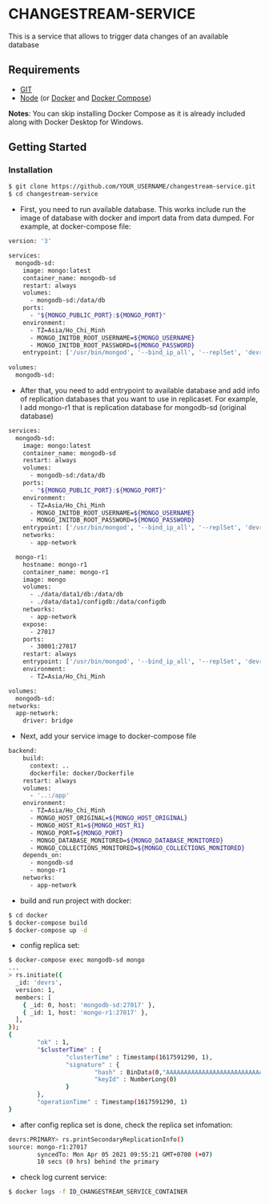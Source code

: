 # CHANGESTREAM-SERVICE

This is a service that allows to trigger data changes of an available database

## Requirements

- [GIT](https://git-scm.com/book/en/v2/Getting-Started-Installing-Git)
- [Node](https://nodejs.org/en/download/) (or [Docker](https://docs.docker.com/get-docker/) and [Docker Compose](https://docs.docker.com/compose/install/))

**Notes**: You can skip installing Docker Compose as it is already included along with Docker Desktop for Windows.

## Getting Started

### Installation

```bash
$ git clone https://github.com/YOUR_USERNAME/changestream-service.git
$ cd changestream-service
```

- First, you need to run available database. This works include run the image of database with docker and import data from data dumped. For example, at docker-compose file: 

```bash
version: '3'

services:
  mongodb-sd:
    image: mongo:latest
    container_name: mongodb-sd
    restart: always
    volumes:
      - mongodb-sd:/data/db
    ports:
      - "${MONGO_PUBLIC_PORT}:${MONGO_PORT}"
    environment:
      - TZ=Asia/Ho_Chi_Minh
      - MONGO_INITDB_ROOT_USERNAME=${MONGO_USERNAME}
      - MONGO_INITDB_ROOT_PASSWORD=${MONGO_PASSWORD}
    entrypoint: ['/usr/bin/mongod', '--bind_ip_all', '--replSet', 'devrs']
    
volumes:
  mongodb-sd:
```

- After that, you need to add entrypoint to available database and add info of replication databases that you want to use in replicaset. For example, I add mongo-r1 that is replication database for mongodb-sd (original database)

```bash
services:
  mongodb-sd:
    image: mongo:latest
    container_name: mongodb-sd
    restart: always
    volumes:
      - mongodb-sd:/data/db
    ports:
      - "${MONGO_PUBLIC_PORT}:${MONGO_PORT}"
    environment:
      - TZ=Asia/Ho_Chi_Minh
      - MONGO_INITDB_ROOT_USERNAME=${MONGO_USERNAME}
      - MONGO_INITDB_ROOT_PASSWORD=${MONGO_PASSWORD}
    entrypoint: ['/usr/bin/mongod', '--bind_ip_all', '--replSet', 'devrs']
    networks:
      - app-network

  mongo-r1:
    hostname: mongo-r1
    container_name: mongo-r1
    image: mongo
    volumes:
      - ./data/data1/db:/data/db
      - ./data/data1/configdb:/data/configdb
    networks:
      - app-network
    expose:
      - 27017
    ports:
      - 30001:27017
    restart: always
    entrypoint: ['/usr/bin/mongod', '--bind_ip_all', '--replSet', 'devrs']
    environment:
      - TZ=Asia/Ho_Chi_Minh

volumes:
  mongodb-sd:
networks:
  app-network:
    driver: bridge
``` 

- Next, add your service image to docker-compose file

```bash
backend:
    build:
      context: ..
      dockerfile: docker/Dockerfile
    restart: always
    volumes:
      - '..:/app'
    environment:
      - TZ=Asia/Ho_Chi_Minh
      - MONGO_HOST_ORIGINAL=${MONGO_HOST_ORIGINAL}
      - MONGO_HOST_R1=${MONGO_HOST_R1}
      - MONGO_PORT=${MONGO_PORT}
      - MONGO_DATABASE_MONITORED=${MONGO_DATABASE_MONITORED}
      - MONGO_COLLECTIONS_MONITORED=${MONGO_COLLECTIONS_MONITORED}
    depends_on:
      - mongodb-sd
      - mongo-r1
    networks:
      - app-network
```

- build and run project with docker:

```bash
$ cd docker
$ docker-compose build
$ docker-compose up -d
```

- config replica set:

```bash
$ docker-compose exec mongodb-sd mongo
...
> rs.initiate({
  _id: 'devrs',
  version: 1,
  members: [
    { _id: 0, host: 'mongodb-sd:27017' }, 
    { _id: 1, host: 'mongo-r1:27017' },
  ],
});
{
        "ok" : 1,
        "$clusterTime" : {
                "clusterTime" : Timestamp(1617591290, 1),
                "signature" : {
                        "hash" : BinData(0,"AAAAAAAAAAAAAAAAAAAAAAAAAAA="),
                        "keyId" : NumberLong(0)
                }
        },
        "operationTime" : Timestamp(1617591290, 1)
}
```

- after config replica set is done, check the replica set infomation:
```bash
devrs:PRIMARY> rs.printSecondaryReplicationInfo()
source: mongo-r1:27017
        syncedTo: Mon Apr 05 2021 09:55:21 GMT+0700 (+07)
        10 secs (0 hrs) behind the primary
```

- check log current service:
```bash
$ docker logs -f ID_CHANGESTREAM_SERVICE_CONTAINER 
```

